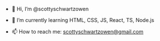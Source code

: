 - 👋 Hi, I’m @scottyschwartzowen

- 🌱 I’m currently learning HTML, CSS, JS, React, TS, Node.js
  
- 📫 How to reach me: scottyschwartzowen@gmail.com

